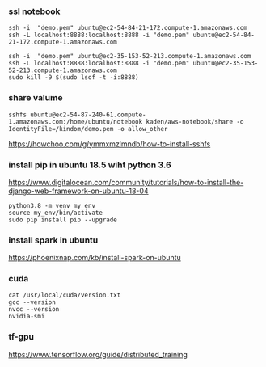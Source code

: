 ### ssl notebook
```
ssh -i  "demo.pem" ubuntu@ec2-54-84-21-172.compute-1.amazonaws.com
ssh -L localhost:8888:localhost:8888 -i "demo.pem" ubuntu@ec2-54-84-21-172.compute-1.amazonaws.com

ssh -i  "demo.pem" ubuntu@ec2-35-153-52-213.compute-1.amazonaws.com
ssh -L localhost:8888:localhost:8888 -i "demo.pem" ubuntu@ec2-35-153-52-213.compute-1.amazonaws.com
sudo kill -9 $(sudo lsof -t -i:8888)
```
### share valume
```
sshfs ubuntu@ec2-54-87-240-61.compute-1.amazonaws.com:/home/ubuntu/notebook kaden/aws-notebook/share -o IdentityFile=/kindom/demo.pem -o allow_other
```

https://howchoo.com/g/ymmxmzlmndb/how-to-install-sshfs


### install pip in ubuntu 18.5 wiht python 3.6

https://www.digitalocean.com/community/tutorials/how-to-install-the-django-web-framework-on-ubuntu-18-04
```
python3.8 -m venv my_env
source my_env/bin/activate
sudo pip install pip --upgrade

```

### install spark in ubuntu

https://phoenixnap.com/kb/install-spark-on-ubuntu



### cuda
```
cat /usr/local/cuda/version.txt
gcc --version
nvcc --version
nvidia-smi
```

### tf-gpu
https://www.tensorflow.org/guide/distributed_training
